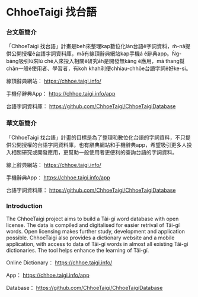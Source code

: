 # ChhoeTaigi 找台語

### 台文版簡介
「ChhoeTaigi 找台語」計畫是beh來整理kap數位化lán台語ê字詞資料，m̄-nā提供公開授權ê台語字詞資料庫，mā有線頂辭典網站kap手機á ê辭典app。Ǹg-bāng吸引lú來lú chē人來投入相關ê研究a̍h是開發無kâng ê應用，mā thang幫chān一般ê使用者、學習者，有koh khah利便chhiau-chhōe台語字詞ê好ke-si。

線頂辭典網站：
https://chhoe.taigi.info/

手機仔辭典App：
https://chhoe.taigi.info/app

台語字詞資料庫：
https://github.com/ChhoeTaigi/ChhoeTaigiDatabase


### 華文版簡介
「ChhoeTaigi 找台語」計畫的目標是為了整理和數位化台語的字詞資料，不只提供公開授權的台語字詞資料庫，也有辭典網站和手機辭典app，希望吸引更多人投入相關研究或開發應用，更幫助一般使用者更便利的查詢台語的字詞資料。

線上辭典網站：
https://chhoe.taigi.info/

手機辭典App：
https://chhoe.taigi.info/app

台語字詞資料庫：
https://github.com/ChhoeTaigi/ChhoeTaigiDatabase


### Introduction
The ChhoeTaigi project aims to build a Tâi-gí word database with open license. The data is compiled and digitalised for easier retrival of Tâi-gí words. Open licensing makes further study, development and application possible. ChhoeTaigi also provides a dictionary website and a mobile application, with access to data of Tâi-gí words in almost all existing Tâi-gí dictionaries. The tool helps enhance the learning of Tâi-gí.

Online Dictionary：
https://chhoe.taigi.info/

App：
https://chhoe.taigi.info/app

Database：
https://github.com/ChhoeTaigi/ChhoeTaigiDatabase
